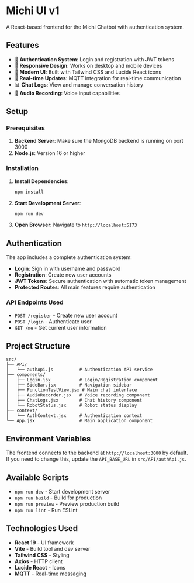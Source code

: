 # Michi UI v1

A React-based frontend for the Michi Chatbot with authentication system.

## Features

- 🔐 **Authentication System**: Login and registration with JWT tokens
- 📱 **Responsive Design**: Works on desktop and mobile devices
- 🎨 **Modern UI**: Built with Tailwind CSS and Lucide React icons
- 🔄 **Real-time Updates**: MQTT integration for real-time communication
- 📊 **Chat Logs**: View and manage conversation history
- 🎤 **Audio Recording**: Voice input capabilities

## Setup

### Prerequisites

1. **Backend Server**: Make sure the MongoDB backend is running on port 3000
2. **Node.js**: Version 16 or higher

### Installation

1. **Install Dependencies**:

   ```bash
   npm install
   ```

2. **Start Development Server**:

   ```bash
   npm run dev
   ```

3. **Open Browser**: Navigate to `http://localhost:5173`

## Authentication

The app includes a complete authentication system:

- **Login**: Sign in with username and password
- **Registration**: Create new user accounts
- **JWT Tokens**: Secure authentication with automatic token management
- **Protected Routes**: All main features require authentication

### API Endpoints Used

- `POST /register` - Create new user account
- `POST /login` - Authenticate user
- `GET /me` - Get current user information

## Project Structure

```
src/
├── API/
│   └── authApi.js          # Authentication API service
├── components/
│   ├── Login.jsx           # Login/Registration component
│   ├── SideBar.jsx         # Navigation sidebar
│   ├── FunctionTestView.jsx # Main chat interface
│   ├── AudioRecorder.jsx   # Voice recording component
│   ├── ChatLogs.jsx        # Chat history component
│   └── RobotStatus.jsx     # Robot status display
├── context/
│   └── AuthContext.jsx     # Authentication context
└── App.jsx                 # Main application component
```

## Environment Variables

The frontend connects to the backend at `http://localhost:3000` by default. If you need to change this, update the `API_BASE_URL` in `src/API/authApi.js`.

## Available Scripts

- `npm run dev` - Start development server
- `npm run build` - Build for production
- `npm run preview` - Preview production build
- `npm run lint` - Run ESLint

## Technologies Used

- **React 19** - UI framework
- **Vite** - Build tool and dev server
- **Tailwind CSS** - Styling
- **Axios** - HTTP client
- **Lucide React** - Icons
- **MQTT** - Real-time messaging

